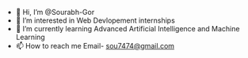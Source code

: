 - 👋 Hi, I’m @Sourabh-Gor
- 👀 I’m interested in Web Devlopement internships
- 🌱 I’m currently learning Advanced Artificial Intelligence and Machine Learning
- 📫 How to reach me Email- sou7474@gmail.com

<!---
Sourabh-Gor/Sourabh-Gor is a ✨ special ✨ repository because its `README.md` (this file) appears on your GitHub profile.
You can click the Preview link to take a look at your changes.
--->
